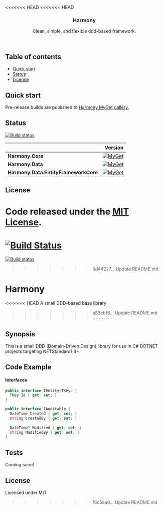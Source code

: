 <<<<<<< HEAD
<<<<<<< HEAD
<p align="center">

  <h3 align="center">Harmony</h3>

  <p align="center">
    Clean, simple, and flexible ddd-based framework.
  </p>
</p>

<br>

## Table of contents

- [Quick start](#quick-start)
- [Status](#status)
- [License](#license)

## Quick start

Pre-release builds are published to [Harmony MyGet gallery.](https://www.myget.org/packages/harmony-ci/absoluteLatest)

## Status

[![Build status](https://ci.appveyor.com/api/projects/status/6k43rh3bd1kj2rk1?svg=true)](https://ci.appveyor.com/project/MagicTrevor/harmony)

|    | Version |
|:---|--------:|
|**Harmony.Core**|[![MyGet](https://img.shields.io/myget/harmony-ci/v/Harmony.Core.svg)](https://www.myget.org/packages/harmony-ci/absoluteLatest)|
|**Harmony.Data**|[![MyGet](https://img.shields.io/myget/harmony-ci/v/Harmony.Data.svg)](https://www.myget.org/packages/harmony-ci/absoluteLatest)|
|**Harmony.Data.EntityFrameworkCore**|[![MyGet](https://img.shields.io/myget/harmony-ci/v/Harmony.Data.EntityFrameworkCore.svg)](https://www.myget.org/packages/harmony-ci/absoluteLatest)||

## License

Code released under the [MIT License](https://github.com/MagicTrevor/Harmony/blob/master/LICENSE).
=======
[![Build Status](https://travis-ci.org/magictrevor/harmony.png)](https://travis-ci.org/magictrevor/harmony)
=======
[![Build status](https://ci.appveyor.com/api/projects/status/6k43rh3bd1kj2rk1?svg=true)](https://ci.appveyor.com/project/MagicTrevor/harmony)
>>>>>>> 5d44227... Update README.md

# Harmony

<<<<<<< HEAD
A small DDD-based base library
>>>>>>> a83ebf6... Update README.md
=======
## Synopsis

This is a small DDD (Domain-Driven Design) library for use in C# DOTNET projects targeting NETStandard1.4+.

## Code Example
#### Interfaces
```csharp
public interface IEntity<TKey> {
  TKey Id { get; set; }
}
```

```csharp
public interface IAuditable {
  DateTime Created { get; set; }
  string CreatedBy { get; set; }
  
  DateTime? Modified { get; set; }
  string ModifiedBy { get; set; }
}
```

## Tests

Coming soon!

## License

Licensed under MIT
>>>>>>> f6c58a0... Update README.md
